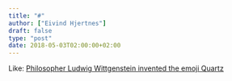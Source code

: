 ```yaml
---
title: "#"
author: ["Eivind Hjertnes"]
draft: false
type: "post"
date: 2018-05-03T02:00:00+02:00
---
```


Like:
[Philosopher
Ludwig Wittgenstein invented the emoji Quartz](https://qz.com/1261293/ludwig-wittgenstein-was-the-great-philosopher-of-the-20th-century-he-also-invented-the-emoji/)
